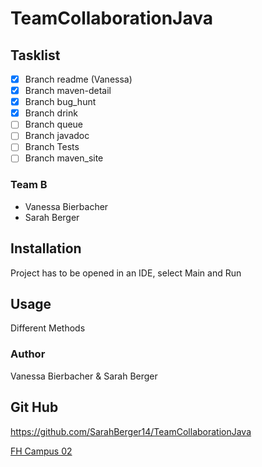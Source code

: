 # TeamCollaborationJava

## Tasklist

- [x] Branch readme (Vanessa)
- [x] Branch maven-detail 
- [x] Branch bug_hunt
- [x] Branch drink
- [ ] Branch queue
- [ ] Branch javadoc
- [ ] Branch Tests
- [ ] Branch maven_site

### Team B
- Vanessa Bierbacher
- Sarah Berger

## Installation

Project has to be opened in an IDE, select Main and Run


## Usage

Different Methods

### Author
Vanessa Bierbacher & Sarah Berger


## Git Hub
https://github.com/SarahBerger14/TeamCollaborationJava

[FH Campus 02](www.campus02.at)